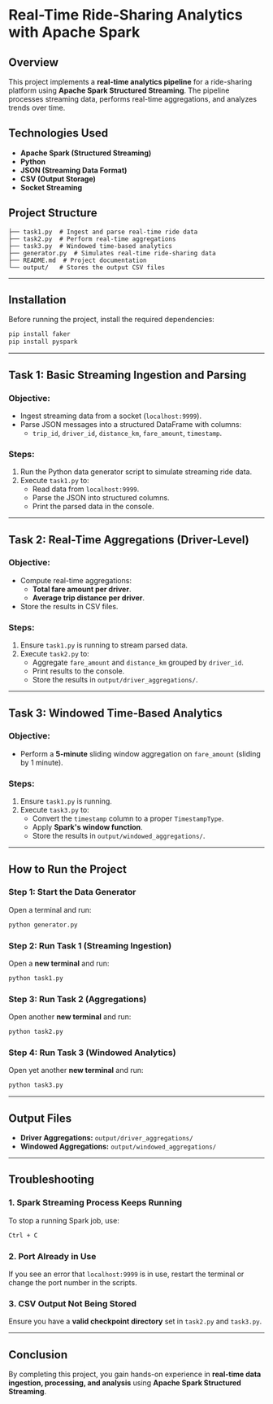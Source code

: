 # Real-Time Ride-Sharing Analytics with Apache Spark

## Overview
This project implements a **real-time analytics pipeline** for a ride-sharing platform using **Apache Spark Structured Streaming**. The pipeline processes streaming data, performs real-time aggregations, and analyzes trends over time.

## Technologies Used
- **Apache Spark (Structured Streaming)**
- **Python**
- **JSON (Streaming Data Format)**
- **CSV (Output Storage)**
- **Socket Streaming**

## Project Structure
```
├── task1.py  # Ingest and parse real-time ride data
├── task2.py  # Perform real-time aggregations
├── task3.py  # Windowed time-based analytics
├── generator.py  # Simulates real-time ride-sharing data
├── README.md  # Project documentation
└── output/   # Stores the output CSV files
```

---

## Installation
Before running the project, install the required dependencies:
```bash
pip install faker
pip install pyspark
```

---

## Task 1: Basic Streaming Ingestion and Parsing
### Objective:
- Ingest streaming data from a socket (`localhost:9999`).
- Parse JSON messages into a structured DataFrame with columns:
  - `trip_id`, `driver_id`, `distance_km`, `fare_amount`, `timestamp`.

### Steps:
1. Run the Python data generator script to simulate streaming ride data.
2. Execute `task1.py` to:
   - Read data from `localhost:9999`.
   - Parse the JSON into structured columns.
   - Print the parsed data in the console.

---

## Task 2: Real-Time Aggregations (Driver-Level)
### Objective:
- Compute real-time aggregations:
  - **Total fare amount per driver**.
  - **Average trip distance per driver**.
- Store the results in CSV files.

### Steps:
1. Ensure `task1.py` is running to stream parsed data.
2. Execute `task2.py` to:
   - Aggregate `fare_amount` and `distance_km` grouped by `driver_id`.
   - Print results to the console.
   - Store the results in `output/driver_aggregations/`.

---

## Task 3: Windowed Time-Based Analytics
### Objective:
- Perform a **5-minute** sliding window aggregation on `fare_amount` (sliding by 1 minute).

### Steps:
1. Ensure `task1.py` is running.
2. Execute `task3.py` to:
   - Convert the `timestamp` column to a proper `TimestampType`.
   - Apply **Spark's window function**.
   - Store the results in `output/windowed_aggregations/`.

---

## How to Run the Project
### Step 1: Start the Data Generator
Open a terminal and run:
```bash
python generator.py
```

### Step 2: Run Task 1 (Streaming Ingestion)
Open a **new terminal** and run:
```bash
python task1.py
```

### Step 3: Run Task 2 (Aggregations)
Open another **new terminal** and run:
```bash
python task2.py
```

### Step 4: Run Task 3 (Windowed Analytics)
Open yet another **new terminal** and run:
```bash
python task3.py
```

---

## Output Files
- **Driver Aggregations:** `output/driver_aggregations/`
- **Windowed Aggregations:** `output/windowed_aggregations/`

---

## Troubleshooting
### 1. Spark Streaming Process Keeps Running
To stop a running Spark job, use:
```bash
Ctrl + C
```

### 2. Port Already in Use
If you see an error that `localhost:9999` is in use, restart the terminal or change the port number in the scripts.

### 3. CSV Output Not Being Stored
Ensure you have a **valid checkpoint directory** set in `task2.py` and `task3.py`.

---

## Conclusion
By completing this project, you gain hands-on experience in **real-time data ingestion, processing, and analysis** using **Apache Spark Structured Streaming**.
